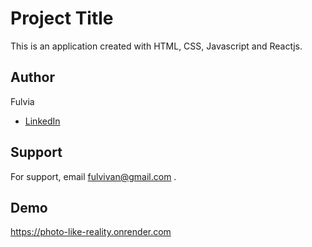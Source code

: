 
# Project Title 
This is an application created with HTML, CSS, Javascript and Reactjs.


## Author

Fulvia

- [LinkedIn](https:www.linkedin.com/in/fulvia-mauriello)



## Support

For support, email fulvivan@gmail.com .


## Demo

https://photo-like-reality.onrender.com
